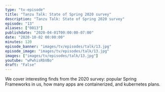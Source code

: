```yaml
---
type: "tv-episode"
title: "Tanzu Talk: State of Spring 2020 survey"
description: "Tanzu Talk: State of Spring 2020 survey"
episode: "13"
aliases: ["0013"]
publishdate: "2020-04-01T00:00:00-07:00"
date: "2020-10-02 00:00:00"
minutes: 120
episode_banner: "images/tv/episodes/talk/13.jpg"
episode_image: "images/tv/episodes/talk/13.jpg"
images: ["images/tv/episodes/talk/13.jpg"]
youtube: "wPwhisRbVBo"
draft: "False"
---
```


We cover interesting finds from the 2020 survey: popular Spring Frameworks in us, how many apps are containerized, and kubernetes plans.